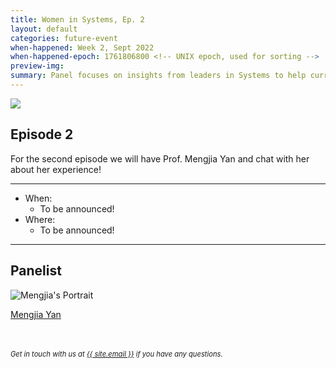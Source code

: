 ```yaml
---
title: Women in Systems, Ep. 2
layout: default
categories: future-event
when-happened: Week 2, Sept 2022
when-happened-epoch: 1761806800 <!-- UNIX epoch, used for sorting -->
preview-img: 
summary: Panel focuses on insights from leaders in Systems to help current and future generations of researchers.
---
```


<img src="{{ 'assets/img/women-in-systems-ep1/ep1.png' | relative_url }}"/>

## Episode 2
For the second episode we will have Prof. Mengjia Yan and chat with her about her experience!


<!-- <div class="section-header">Submit your questions!</div>
<div class="section-content">
    <iframe class="loading-white-bg" src="https://app.sli.do/event/gvurjFQQGviwjztFyoXVbe/live/questions" height="100%" width="100%" style="min-height: 560px;"></iframe>
</div> -->

<hr>

* When:
  * To be announced!
* Where:  
  * To be announced!

<hr>

<!--
<div class="section-header">Submit your questions!</div>
<div class="section-content">
    <iframe class="loading-white-bg" src="https://app.sli.do/event/muvx8icUQr3w3kz6kNaEXA" height="100%" width="100%" style="min-height: 560px;"></iframe>
</div>
<br> -->

## Panelist

<div class="bio">
<img class="headshot" src="" alt="Mengjia's Portrait"/>

<a target=_blank href="https://people.csail.mit.edu/mengjia/">Mengjia Yan</a><br>

</div><br>

<!-- <hr> -->
<br>
<div style="font-size: 0.8em;">
    <i>
    Get in touch with us at <a class="external-link" target='_blank' href="mailto:{{ site.email }}">{{ site.email }}</a> if you have any questions.
    </i>
</div>
<br>

